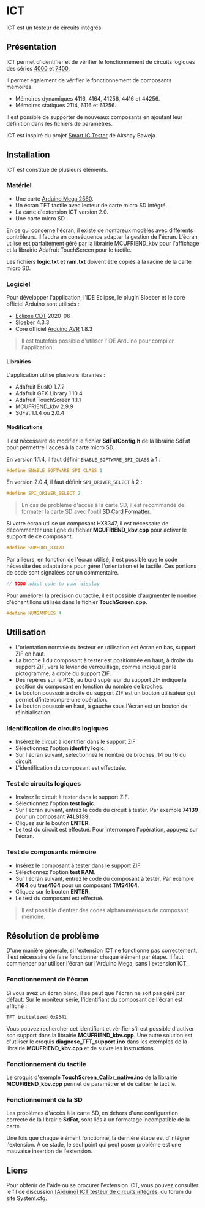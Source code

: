 # ICT
ICT est un testeur de circuits intégrés
## Présentation
ICT permet d'identifier et de vérifier le fonctionnement de circuits logiques des séries [4000](https://fr.wikipedia.org/wiki/Liste_des_circuits_int%C3%A9gr%C3%A9s_de_la_s%C3%A9rie_4000) et [7400](https://fr.wikipedia.org/wiki/Liste_des_circuits_int%C3%A9gr%C3%A9s_de_la_s%C3%A9rie_7400).

Il permet également de vérifier le fonctionnement de composants mémoires.
- Mémoires dynamiques 4116, 4164, 41256, 4416 et 44256.
- Mémoires statiques 2114, 6116 et 61256.

Il est possible de supporter de nouveaux composants en ajoutant leur définition dans les fichiers de paramètres.

ICT est inspiré du projet [Smart IC Tester](https://www.instructables.com/id/Smart-IC-Tester/) de Akshay Baweja.

## Installation
ICT est constitué de plusieurs éléments.
### Matériel
- Une carte [Arduino Mega 2560](https://store.arduino.cc/arduino-mega-2560-rev3).
- Un écran TFT tactile avec lecteur de carte micro SD intégré.
- La carte d'extension ICT version 2.0.
- Une carte micro SD.

En ce qui concerne l'écran, il existe de nombreux modèles avec différents contrôleurs. Il faudra en conséquence adapter la gestion de l'écran.
L'écran utilisé est parfaitement géré par la librairie MCUFRIEND_kbv pour l'affichage et la librairie Adafruit TouchScreen pour le tactile.

Les fichiers **logic.txt** et **ram.txt** doivent être copiés à la racine de la carte micro SD.
### Logiciel
Pour développer l'application, l'IDE Eclipse, le plugin Sloeber et le core officiel Arduino sont utilisés :
- [Eclipse CDT](https://www.eclipse.org/cdt/) 2020-06
- [Sloeber](https://eclipse.baeyens.it/) 4.3.3
- Core officiel [Arduino AVR](https://github.com/arduino/ArduinoCore-avr) 1.8.3
> Il est toutefois possible d'utiliser l'IDE Arduino pour compiler l'application.

#### Librairies
L'application utilise plusieurs librairies :
- Adafruit BusIO 1.7.2
- Adafruit GFX Library 1.10.4
- Adafruit TouchScreen 1.1.1
- MCUFRIEND_kbv 2.9.9
- SdFat 1.1.4 ou 2.0.4
#### Modifications
Il est nécessaire de modifier le fichier **SdFatConfig.h** de la librairie SdFat pour permettre l'accès à la carte micro SD.

En version 1.1.4, il faut définir `ENABLE_SOFTWARE_SPI_CLASS` à 1 :
```cpp
#define ENABLE_SOFTWARE_SPI_CLASS 1
```
En version 2.0.4, il faut définir `SPI_DRIVER_SELECT` à 2 :
```cpp
#define SPI_DRIVER_SELECT 2
```
> En cas de problème d'accès à la carte SD, il est recommandé de formater la carte SD avec l'outil [SD Card Formatter](https://www.sdcard.org/downloads/formatter/).

Si votre écran utilise un composant HX8347, il est nécessaire de décommenter une ligne du fichier **MCUFRIEND_kbv.cpp** pour activer le support de ce composant.
```cpp
#define SUPPORT_8347D
```
Par ailleurs, en fonction de l'écran utilisé, il est possible que le code nécessite des adaptations pour gérer l'orientation et le tactile.
Ces portions de code sont signalées par un commentaire.
```cpp
// TODO adapt code to your display
```
Pour améliorer la précision du tactile, il est possible d'augmenter le nombre d'échantillons utilisés dans le fichier **TouchScreen.cpp**.
```cpp
#define NUMSAMPLES 4
```
## Utilisation
- L'orientation normale du testeur en utilisation est écran en bas, support ZIF en haut.
- La broche 1 du composant à tester est positionnée en haut, à droite du support ZIF, vers le levier de verrouillage, comme indiqué par le pictogramme, à droite du support ZIF.
- Des repères sur le PCB, au bord supérieur du support ZIF indique la position du composant en fonction du nombre de broches. 
- Le bouton poussoir à droite du support ZIF est un bouton utilisateur qui permet d'interrompre une opération.
- Le bouton poussoir en haut, à gauche sous l'écran est un bouton de réinitialisation.

### Identification de circuits logiques
- Insérez le circuit à identifier dans le support ZIF.
- Sélectionnez l'option **identify logic**.
- Sur l'écran suivant, sélectionnez le nombre de broches, 14 ou 16 du circuit.
- L'identification du composant est effectuée.
### Test de circuits logiques
- Insérez le circuit à tester dans le support ZIF.
- Sélectionnez l'option **test logic**.
- Sur l'écran suivant, entrez le code du circuit à tester. Par exemple **74139** pour un composant **74LS139**.
- Cliquez sur le bouton **ENTER**.
- Le test du circuit est effectué. Pour interrompre l'opération, appuyez sur l'écran. 
### Test de composants mémoire
- Insérez le composant à tester dans le support ZIF.
- Sélectionnez l'option **test RAM**.
- Sur l'écran suivant, entrez le code du composant à tester. Par exemple **4164** ou **tms4164** pour un composant **TMS4164**.
- Cliquez sur le bouton **ENTER**.
- Le test du composant est effectué.
> Il est possible d'entrer des codes alphanumériques de composant mémoire.
## Résolution de problème
D'une manière générale, si l'extension ICT ne fonctionne pas correctement, il est nécessaire de faire fonctionner chaque élément par étape.
Il faut commencer par utiliser l'écran sur l'Arduino Mega, sans l'extension ICT.
### Fonctionnement de l'écran
Si vous avez un écran blanc, il se peut que l'écran ne soit pas géré par défaut.
Sur le moniteur série, l'identifiant du composant de l'écran est affiché :
```batch
TFT initialized 0x9341
```
Vous pouvez rechercher cet identifiant et vérifier s'il est possible d'activer son support dans la librairie **MCUFRIEND_kbv.cpp**.
Une autre solution est d'utiliser le croquis **diagnose_TFT_support.ino** dans les exemples de la librairie **MCUFRIEND_kbv.cpp** et de suivre les instructions.
### Fonctionnement du tactile
Le croquis d'exemple **TouchScreen_Calibr_native.ino** de la librairie **MCUFRIEND_kbv.cpp** permet de paramétrer et de caliber le tactile.
### Fonctionnement de la SD
Les problèmes d'accès à la carte SD, en dehors d'une configuration correcte de la librairie **SdFat**, sont liés à un formatage incompatible de la carte.

Une fois que chaque élément fonctionne, la dernière étape est d'intégrer l'extension. A ce stade, le seul point qui peut poser problème est une mauvaise insertion de l'extension.
## Liens
Pour obtenir de l'aide ou se procurer l'extension ICT, vous pouvez consulter le fil de discussion [[Arduino] ICT testeur de circuits intégrés](https://forum.system-cfg.com/viewtopic.php?f=18&t=11417), du forum du site  System.cfg.